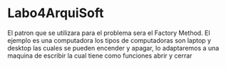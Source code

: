 # Labo4ArquiSoft
El patron que se utilizara para el problema sera el Factory Method. El ejemplo es una computadora los tipos de computadoras son laptop y desktop las cuales se pueden encender y apagar, lo adaptaremos a una maquina de escribir la cual tiene como funciones abrir y cerrar

